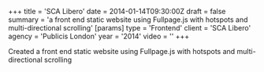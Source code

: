 +++
title = 'SCA Libero'
date = 2014-01-14T09:30:00Z
draft = false
summary = 'a front end static website using Fullpage.js with hotspots and multi-directional scrolling'
[params]
  type = 'Frontend'
  client = 'SCA Libero'
  agency = 'Publicis London'
  year = '2014'
  video = ''
+++

Created a front end static website using Fullpage.js with hotspots and multi-directional scrolling
